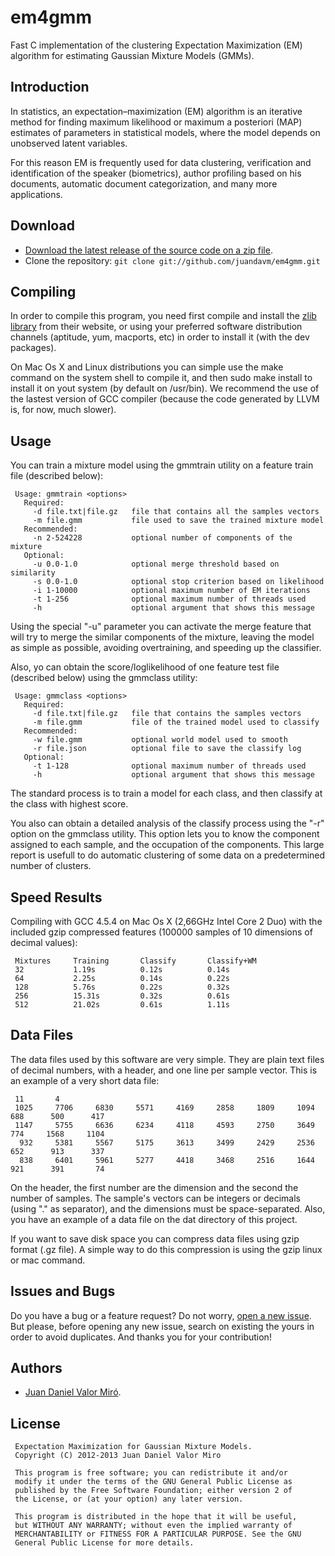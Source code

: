 em4gmm
======

Fast C implementation of the clustering Expectation Maximization (EM) algorithm for estimating Gaussian Mixture Models (GMMs).

Introduction
------------
In statistics, an expectation–maximization (EM) algorithm is an iterative method for finding maximum likelihood or maximum a posteriori (MAP) estimates of parameters in statistical models, where the model depends on unobserved latent variables.

For this reason EM is frequently used for data clustering, verification and identification of the speaker (biometrics), author profiling based on his documents, automatic document categorization, and many more applications.

Download
--------
* [Download the latest release of the source code on a zip file](https://github.com/juandavm/em4gmm/zipball/master).
* Clone the repository: `git clone git://github.com/juandavm/em4gmm.git`

Compiling
---------

In order to compile this program, you need first compile and install the [zlib library](http://www.zlib.net) from their website, or using your preferred software distribution channels (aptitude, yum, macports, etc) in order to install it (with the dev packages).

On Mac Os X and Linux distributions you can simple use the make command on the system shell to compile it, and then sudo make install to install it on yout system (by default on /usr/bin). We recommend the use of the lastest version of GCC compiler (because the code generated by LLVM is, for now, much slower).

Usage
-----

You can train a mixture model using the gmmtrain utility on a feature train file (described below):

     Usage: gmmtrain <options>
       Required:
         -d file.txt|file.gz   file that contains all the samples vectors
         -m file.gmm           file used to save the trained mixture model
       Recommended:
         -n 2-524228           optional number of components of the mixture
       Optional:
         -u 0.0-1.0            optional merge threshold based on similarity
         -s 0.0-1.0            optional stop criterion based on likelihood
         -i 1-10000            optional maximum number of EM iterations
         -t 1-256              optional maximum number of threads used
         -h                    optional argument that shows this message

Using the special "-u" parameter you can activate the merge feature that will try to merge the similar components of the mixture, leaving the model as simple as possible, avoiding overtraining, and speeding up the classifier.

Also, yo can obtain the score/loglikelihood of one feature test file (described below) using the gmmclass utility:

     Usage: gmmclass <options>
       Required:
         -d file.txt|file.gz   file that contains the samples vectors
         -m file.gmm           file of the trained model used to classify
       Recommended:
         -w file.gmm           optional world model used to smooth
         -r file.json          optional file to save the classify log
       Optional:
         -t 1-128              optional maximum number of threads used
         -h                    optional argument that shows this message

The standard process is to train a model for each class, and then classify at the class with highest score.

You also can obtain a detailed analysis of the classify process using the "-r" option on the gmmclass utility. This option lets you to know the component assigned to each sample, and the occupation of the components. This large report is usefull to do automatic clustering of some data on a predetermined number of clusters.

Speed Results
-------------

Compiling with GCC 4.5.4 on Mac Os X (2,66GHz Intel Core 2 Duo) with the included gzip compressed features (100000 samples of 10 dimensions of decimal values):

     Mixtures     Training       Classify       Classify+WM
     32           1.19s          0.12s          0.14s
     64           2.25s          0.14s          0.22s
     128          5.76s          0.22s          0.32s
     256          15.31s         0.32s          0.61s
     512          21.02s         0.61s          1.11s

Data Files
----------

The data files used by this software are very simple. They are plain text files of decimal numbers, with a header, and one line per sample vector. This is an example of a very short data file:

     11       4
     1025     7706     6830     5571     4169     2858     1809     1094      688      500      417
     1147     5755     6636     6234     4118     4593     2750     3649      774     1568     1104
      932     5381     5567     5175     3613     3499     2429     2536      652      913      337
      838     6401     5961     5277     4418     3468     2516     1644      921      391       74

On the header, the first number are the dimension and the second the number of samples. The sample's vectors can be integers or decimals (using "." as separator), and the dimensions must be space-separated. Also, you have an example of a data file on the dat directory of this project.

If you want to save disk space you can compress data files using gzip format (.gz file). A simple way to do this compression is using the gzip linux or mac command.

Issues and Bugs
---------------
Do you have a bug or a feature request? Do not worry, [open a new issue](https://github.com/juandavm/em4gmm/issues). But please, before opening any new issue, search on existing the yours in order to avoid duplicates. And thanks you for your contribution!

Authors
------
 * [Juan Daniel Valor Miró](http://www.juandaniel.es/).

License
-------
     Expectation Maximization for Gaussian Mixture Models.
     Copyright (C) 2012-2013 Juan Daniel Valor Miro
     
     This program is free software; you can redistribute it and/or
     modify it under the terms of the GNU General Public License as
     published by the Free Software Foundation; either version 2 of
     the License, or (at your option) any later version.
     
     This program is distributed in the hope that it will be useful,
     but WITHOUT ANY WARRANTY; without even the implied warranty of
     MERCHANTABILITY or FITNESS FOR A PARTICULAR PURPOSE. See the GNU
     General Public License for more details.

